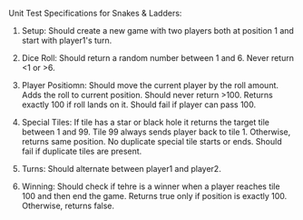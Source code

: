 Unit Test Specifications for Snakes & Ladders:

1. Setup:
    Should create a new game with two players both at position 1 and start with player1's turn.

2. Dice Roll:
    Should return a random number between 1 and 6.
    Never return <1 or >6.

3. Player Positiomn:
    Should move the current player by the roll amount.
    Adds the roll to current position.
    Should never return >100.
    Returns exactly 100 if roll lands on it.
    Should fail if player can pass 100.
    
4. Special Tiles:
    If tile has a star or black hole it returns the target tile between 1 and 99.
    Tile 99 always sends player back to tile 1.
    Otherwise, returns same position.
    No duplicate special tile starts or ends.
    Should fail if duplicate tiles are present.

5. Turns:
    Should alternate between player1 and player2.

6. Winning:
    Should check if tehre is a winner when a player reaches tile 100 and then end the game.
    Returns true only if position is exactly 100.
    Otherwise, returns false.
